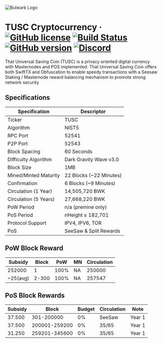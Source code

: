 ![Bulwark Logo](https://bulwarkcrypto.com/wp-content/uploads/2018/03/Badge-Full-Color.svg)

TUSC Cryptocurrency
&middot;
[![GitHub license](https://img.shields.io/github/license/bulwark-crypto/Bulwark.svg)](https://github.com/bulwark-crypto/Bulwark/blob/master/COPYING) [![Build Status](https://travis-ci.org/bulwark-crypto/Bulwark.svg?branch=master)](https://travis-ci.org/bulwark-crypto/Bulwark) [![GitHub version](https://badge.fury.io/gh/bulwark-crypto%2FBulwark.svg)](https://badge.fury.io/gh/bulwark-crypto%2FBulwark) [![Discord](https://img.shields.io/discord/374271866308919296.svg)](https://discord.me/bulwarkcrypto)
=====

That Universal Saving Coin (TUSC) is a privacy oriented digital currency with Masternodes and POS implemented.
That Universal Saving Coin offers both SwiftTX and Obfuscation to enable speedy transactions with a Seesaw Staking / Masternode reward balancing mechanism to promote strong network security

## Specifications

| Specification         | Descriptor                              |
|-----------------------|-----------------------------------------|
| Ticker                | TUSC                                    |
| Algorithm             | NIST5                                   |
| RPC Port              | 52541                                   |
| P2P Port              | 52543                                   |
| Block Spacing         | 60 Seconds                              |
| Difficulty Algorithm  | Dark Gravity Wave v3.0                  |
| Block Size            | 1MB                                     |
| Mined/Minted Maturity | 22 Blocks (~22 Minutes)                 |
| Confirmation          | 6 Blocks (~9 Minutes)                   |
| Circulation (1 Year)  | 14,505,720 BWK                          |
| Circulation (5 Years) | 27,668,220 BWK                          |
| PoW Period            | n/a (premine only)                      |
| PoS Period            | nHeight ≥ 182,701                       |
| Protocol Support      | IPV4, IPV6, TOR                         |
| PoS                   | SeeSaw & Split Rewards                  |

## PoW Block Reward

| Subsidy  | Block         | PoW  | MN  | Circulation |
|----------|---------------|------|-----|-------------|
| 252000   | 1             | 100% | NA  | 250000      |
| ~25(avg) | 2-300         | 100% | NA  | 257547      |

## PoS Block Rewards

| Subsidy | Block           | Budget | Circulation    | Note          |
|---------|-----------------|--------|----------------|---------------|
| 37.500  | 301-200000      | 0%     | SeeSaw         | Year 1        |
| 37.500  | 200001-259200   | 0%     | 35/65          | Year 1        |
| 31.250  | 259201-345600   | 0%     | 35/65          | Year 1        |
